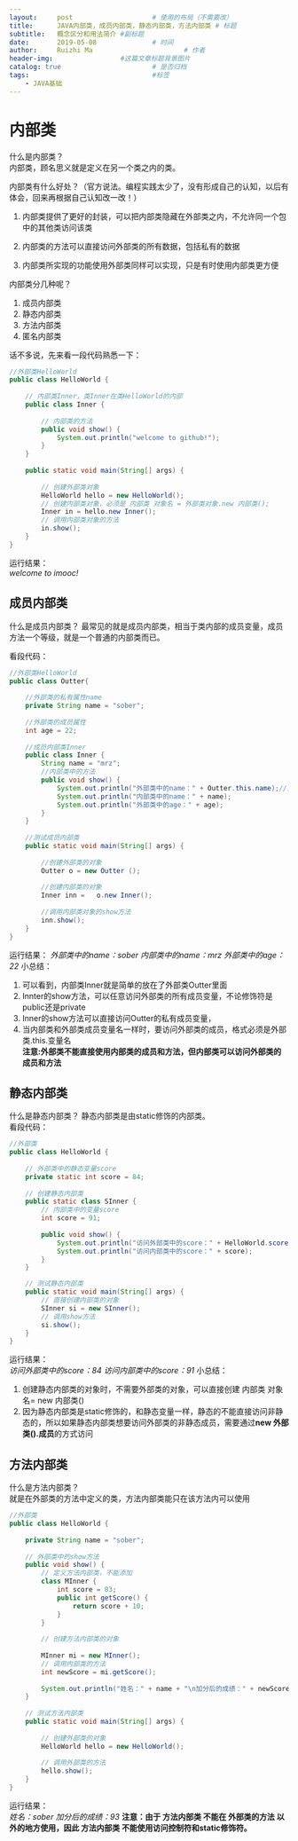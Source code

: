 ```yaml
---
layout:     post   				    # 使用的布局（不需要改）
title:      JAVA内部类，成员内部类，静态内部类，方法内部类 # 标题 
subtitle:   概念区分和用法简介 #副标题
date:       2019-05-08 				# 时间
author:     Ruizhi Ma 						# 作者
header-img:              	#这篇文章标题背景图片
catalog: true 						# 是否归档
tags:								#标签
    - JAVA基础
---
```


# 内部类
什么是内部类？  
内部类，顾名思义就是定义在另一个类之内的类。

内部类有什么好处？（官方说法。编程实践太少了，没有形成自己的认知，以后有体会，回来再根据自己认知改一改！）  
1. 内部类提供了更好的封装，可以把内部类隐藏在外部类之内，不允许同一个包中的其他类访问该类

2. 内部类的方法可以直接访问外部类的所有数据，包括私有的数据

3. 内部类所实现的功能使用外部类同样可以实现，只是有时使用内部类更方便

内部类分几种呢？  
1. 成员内部类
2. 静态内部类
3. 方法内部类
4. 匿名内部类

话不多说，先来看一段代码熟悉一下：  
```java
//外部类HelloWorld
public class HelloWorld {
    
    // 内部类Inner，类Inner在类HelloWorld的内部
    public class Inner {
        
		// 内部类的方法
		public void show() {
			System.out.println("welcome to github!");
		}
	}
    
	public static void main(String[] args) {
        
        // 创建外部类对象
		HelloWorld hello = new HelloWorld();
        // 创建内部类对象，必须是 内部类 对象名 = 外部类对象.new 内部类();
		Inner in = hello.new Inner();
        // 调用内部类对象的方法
		in.show();
	}
}
```
运行结果：  
*welcome to imooc!*

## 成员内部类
什么是成员内部类？
最常见的就是成员内部类，相当于类内部的成员变量，成员方法一个等级，就是一个普通的内部类而已。

看段代码：
```java
//外部类HelloWorld
public class Outter{
    
    //外部类的私有属性name
    private String name = "sober";
    
    //外部类的成员属性
    int age = 22;
    
	//成员内部类Inner
	public class Inner {
		String name = "mrz";
        //内部类中的方法
		public void show() { 
			System.out.println("外部类中的name：" + Outter.this.name);//当内部类和外部类成员变量名一样时，要访问外部类的成员，格式必须是外部类.this.变量名
			System.out.println("内部类中的name：" + name);
			System.out.println("外部类中的age：" + age);
		}
	}
    
	//测试成员内部类
	public static void main(String[] args) {
        
        //创建外部类的对象
		Outter o = new Outter (); 
        
        //创建内部类的对象
		Inner inn =   o.new Inner();
        
        //调用内部类对象的show方法
		inn.show();
	}
}
```
运行结果： 
*外部类中的name：sober*
*内部类中的name：mrz*
*外部类中的age：22*
小总结：
1. 可以看到，内部类Inner就是简单的放在了外部类Outter里面
2. Innter的show方法，可以任意访问外部类的所有成员变量，不论修饰符是public还是private
3. Inner的show方法可以直接访问Outter的私有成员变量，
4. 当内部类和外部类成员变量名一样时，要访问外部类的成员，格式必须是外部类.this.变量名  
**注意:外部类不能直接使用内部类的成员和方法，但内部类可以访问外部类的成员和方法**

## 静态内部类
什么是静态内部类？
静态内部类是由static修饰的内部类。  
看段代码：  
```java
//外部类
public class HelloWorld {
    
    // 外部类中的静态变量score
    private static int score = 84;
    
    // 创建静态内部类
	public static class SInner {
        // 内部类中的变量score
        int score = 91;
        
		public void show() {
			System.out.println("访问外部类中的score：" + HelloWorld.score);
			System.out.println("访问内部类中的score：" + score);
		}
	}

	// 测试静态内部类
	public static void main(String[] args) {
		// 直接创建内部类的对象
        SInner si = new SInner();
        // 调用show方法
		si.show();
	}
}
```
运行结果：  
*访问外部类中的score：84*
*访问内部类中的score：91*
小总结： 
1. 创建静态内部类的对象时，不需要外部类的对象，可以直接创建 内部类 对象名= new 内部类()
2. 因为静态内部类是static修饰的，和静态变量一样，静态的不能直接访问非静态的，所以如果静态内部类想要访问外部类的非静态成员，需要通过**new 外部类().成员**的方式访问

## 方法内部类
什么是方法内部类？  
就是在外部类的方法中定义的类，方法内部类能只在该方法内可以使用

```java
//外部类
public class HelloWorld {
    
    private String name = "sober";
    
    // 外部类中的show方法
    public void show() { 
		// 定义方法内部类，不能添加
		class MInner {
			int score = 83;
			public int getScore() {
				return score + 10;
			}
		}
        
		// 创建方法内部类的对象
        
        MInner mi = new MInner();
        // 调用内部类的方法
		int newScore = mi.getScore();
		
		System.out.println("姓名：" + name + "\n加分后的成绩：" + newScore);
	}
    
	// 测试方法内部类
	public static void main(String[] args) {
        
		// 创建外部类的对象
        HelloWorld hello = new HelloWorld();
        
        // 调用外部类的方法
		hello.show();
	}
}
```
运行结果：  
*姓名：sober*
*加分后的成绩：93*
**注意：由于 方法内部类 不能在 外部类的方法 以外的地方使用，因此 方法内部类 不能使用访问控制符和static修饰符。**